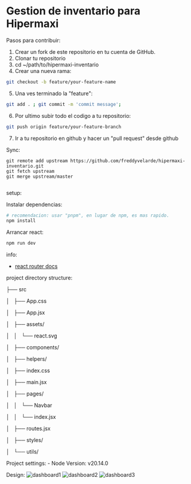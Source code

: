 # Gestion de inventario para Hipermaxi

Pasos para contribuir:

1. Crear un fork de este repositorio en tu cuenta de GitHub.
2. Clonar tu repositorio
3. cd ~/path/to/hipermaxi-inventario
4. Crear una nueva rama:

```sh
git checkout -b feature/your-feature-name
```

5. Una ves terminado la "feature":

```sh
git add . ; git commit -m 'commit message';

```

6. Por ultimo subir todo el codigo a tu repositorio:

```sh
git push origin feature/your-feature-branch
```

7. Ir a tu repositorio en github y hacer un "pull request" desde github

Sync:

```
git remote add upstream https://github.com/freddyvelarde/hipermaxi-inventario.git
git fetch upstream
git merge upstream/master


```

setup:

Instalar dependencias:

```sh
# recomendacion: usar "pnpm", en lugar de npm, es mas rapido.
npm install
```

Arrancar react:

```sh
npm run dev
```

info:

- [react router docs](https://reactrouter.com/en/main/start/tutorial)

project directory structure:

├── src

│   ├── App.css

│   ├── App.jsx

│   ├── assets/

│   │   └── react.svg

│   ├── components/

│   ├── helpers/

│   ├── index.css

│   ├── main.jsx

│   ├── pages/

│   │   └── Navbar

│   │   └── index.jsx

│   ├── routes.jsx

│   ├── styles/

│   └── utils/

Project settings: - Node Version: v20.14.0

Design:
![dashboard1](https://cdn.dribbble.com/userupload/2621687/file/original-20f95fc9c1a9231cf8dbdfb19856001b.png?resize=752x&vertical=center)
![dashboard2](https://cdn.dribbble.com/userupload/10025761/file/original-ad6a5718afbce8d35cf392089a591ba4.png?resize=752x&vertical=center)
![dashboard3](https://cdn.dribbble.com/userupload/15750896/file/original-df0ccd543af3ef0e703ee2b6880d958a.png?resize=752x&vertical=center)
